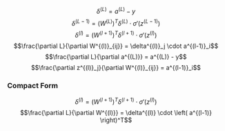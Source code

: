$$\delta^{(L)} = a^{(L)} - y$$
$$\delta^{(L-1)} = \left( W^{(L)} \right)^T \delta^{(L)} \cdot \sigma'(z^{(L-1)})$$
$$\delta^{(l)} = \left( W^{(l+1)} \right)^T \delta^{(l+1)} \cdot \sigma'(z^{(l)})$$
$$\frac{\partial L}{\partial W^{(l)}_{ij}} = \delta^{(l)}_j \cdot a^{(l-1)}_i$$
$$\frac{\partial L}{\partial a^{(L)}} = a^{(L)} - y$$
$$\frac{\partial z^{(l)}_j}{\partial W^{(l)}_{ij}} = a^{(l-1)}_i$$

### Compact Form 
$$\delta^{(l)} = \left( W^{(l+1)} \right)^T \delta^{(l+1)} \cdot \sigma'(z^{(l)})$$
$$\frac{\partial L}{\partial W^{(l)}} = \delta^{(l)} \cdot \left( a^{(l-1)} \right)^T$$
